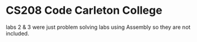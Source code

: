 # CS208 Code Carleton College
  labs 2 & 3 were just problem solving labs using Assembly so they are not included. 
